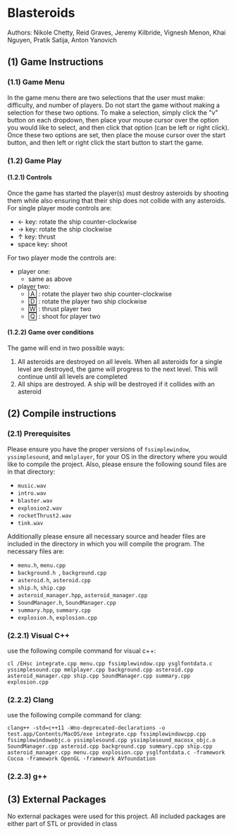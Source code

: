 # Blasteroids
Authors: Nikole Chetty, Reid Graves, Jeremy Kilbride, Vignesh Menon, Khai Nguyen, Pratik Satija, Anton Yanovich

## (1) Game Instructions

### (1.1) Game Menu
In the game menu there are two selections that the user must make: difficulty, and number of players. Do not start the game without making a selection for these two options. To make a selection, simply click the "v" button on each dropdown, then place your mouse cursor over the option you would like to select, and then click that option (can be left or right click). Once these two options are set, then place the mouse cursor over the start button, and then left or right click the start button to start the game.

### (1.2) Game Play

#### (1.2.1) Controls

Once the game has started the player(s) must destroy asteroids by shooting them while also ensuring that their ship does not collide with any asteroids. For single player mode controls are: 
* &larr; key: rotate the ship counter-clockwise 
* &rarr; key: rotate the ship clockwise
* &uarr; key: thrust
* space key: shoot

For two player mode the controls are:
* player one: 
    * same as above
* player two:
    * &#127280; : rotate the player two ship counter-clockwise
    * &#127283; : rotate the player two ship clockwise
    * &#127302; : thrust player two
    * &#127296; : shoot for player two

#### (1.2.2) Game over conditions

The game will end in two possible ways:
1. All asteroids are destroyed on all levels. When all asteroids for a single level are destroyed, the game will progress to the next level. This will continue until all levels are completed
2. All ships are destroyed. A ship will be destroyed if it collides with an asteroid

## (2) Compile instructions

### (2.1) Prerequisites
 Please ensure you have the proper versions of `fssimplewindow`, `yssimplesound`,  and `mmlplayer`, for your OS in the directory where you would like to compile the project. Also, please ensure the following sound files are in that directory:
 * `music.wav`
 * `intro.wav`
 * `blaster.wav`
 * `explosion2.wav`
 * `rocketThrust2.wav`
 * `tink.wav`

 Additionally please ensure all necessary source and header files are included in the directory in which you will compile the program. The necessary files are:
 * `menu.h`, `menu.cpp`
 * `background.h `, `background.cpp`
 * `asteroid.h`,  `asteroid.cpp`
 * `ship.h`, `ship.cpp`
 * `asteroid_manager.hpp`, `asteroid_manager.cpp`
 * `SoundManager.h`, `SoundManager.cpp`
 * `summary.hpp`, `summary.cpp`
 * `explosion.h`, `explosion.cpp`

### (2.2.1) Visual C++
use the following compile command for visual c++:

```
cl /EHsc integrate.cpp menu.cpp fssimplewindow.cpp ysglfontdata.c yssimplesound.cpp mmlplayer.cpp background.cpp asteroid.cpp asteroid_manager.cpp ship.cpp SoundManager.cpp summary.cpp explosion.cpp
```

### (2.2.2) Clang
use the following compile command for clang:

```
clang++ -std=c++11 -Wno-deprecated-declarations -o test.app/Contents/MacOS/exe integrate.cpp fssimplewindowcpp.cpp fssimplewindowobjc.o yssimplesound.cpp yssimplesound_macosx_objc.o SoundManager.cpp asteroid.cpp background.cpp summary.cpp ship.cpp asteroid_manager.cpp menu.cpp explosion.cpp ysglfontdata.c -framework Cocoa -framework OpenGL -framework AVfoundation
```

### (2.2.3) g++


## (3) External Packages

No external packages were used for this project. All included packages are either part of STL or provided in class